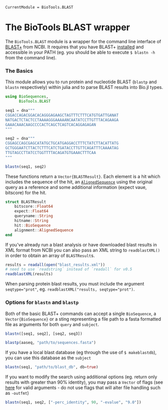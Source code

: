 ```@meta
CurrentModule = BioTools.BLAST
```

# The BioTools BLAST wrapper

The `BioTools.BLAST` module is a wrapper for the command line
interface of [BLAST+](https://www.ncbi.nlm.nih.gov/books/NBK279690/)
from NCBI. It requires that you have BLAST+ 
[installed](https://www.ncbi.nlm.nih.gov/books/NBK279671/) and
accessible in your PATH (eg. you should be able to execute
`$ blastn -h` from the command line).

### The Basics

This module allows you to run protein and nucleotide BLAST (`blastp`
and `blastn` respectively) within julia and to parse BLAST results
into Bio.jl types.

```julia
using BioSequences,
      BioTools.BLAST

seq1 = dna"""
CGGACCAGACGGACACAGGGAGAAGCTAGTTTCTTTCATGTGATTGANAT
NATGACTCTACTCCTAAAAGGGAAAAANCAATATCCTTGTTTACAGAAGA
GAAACAAACAAGCCCCACTCAGCTCAGTCACAGGAGAGAN
"""

seq2 = dna"""
CGGAGCCAGCGAGCATATGCTGCATGAGGACCTTTCTATCTTACATTATG
GCTGGGAATCTTACTCTTTCATCTGATACCTTGTTCAGATTTCAAAATAG
TTGTAGCCTTATCCTGGTTTTACAGATGTGAAACTTTCAA
"""

blastn(seq1, seq2)
```

These functions return a `Vector{BLASTResult}`. Each element is a hit
which includes the sequence of the hit, an
[`AlignedSequence`](http://biojulia.github.io/Bio.jl/latest/man/alignments/)
using the original query as a reference and some additional information
(expect vaue, bitscore) for the hit.

```julia
struct BLASTResult
    bitscore::Float64
    expect::Float64
    queryname::String
    hitname::String
    hit::BioSequence
    alignment::AlignedSequence
end
```

If you've already run a blast analysis or have downloaded blast results
in XML format from NCBI you can also pass an XML string to `readblastXML()`
in order to obtain an array of `BLASTResult`s.

```julia
results = readall(open("blast_results.xml"))
# need to use `readstring` instead of `readall` for v0.5
readblastXML(results)
```

When parsing protein blast results, you must include the argument 
`seqtype="prot"`, eg. `readblastXML("results, seqtype="prot")`.

### Options for `blastn` and `blastp`

Both of the basic BLAST+ commands can accept a single `BioSequence`,
a `Vector{BioSequence}` or a sting representing a file path to a
fasta formatted file as arguments for both `query` and `subject`.

```julia
blastn([seq1, seq2], [seq2, seq3])

blastp(aaseq, "path/to/sequences.fasta")
```

If you have a local blast database (eg through the use of
`$ makeblastdb`), you can use this database as the `subject`

```julia
blastn(seq1, "path/to/blast_db", db=true)
```

If you want to modify the search using additional options (eg. return
only results with greater than 90% identity), you may pass a `Vector`
of flags (see [here](http://www.ncbi.nlm.nih.gov/books/NBK279675/) for
valid arguments - do not use flags that will alter file handling such
as `-outfmt`)

```julia
blastn(seq1, seq2, ["-perc_identity", 90, "-evalue", "9.0"])
```
